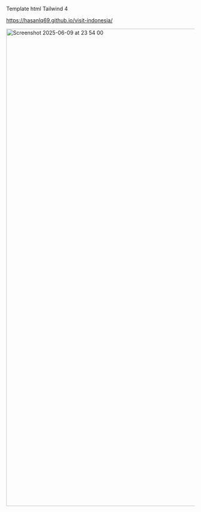 Template html Tailwind 4

https://hasanlq69.github.io/visit-indonesia/





<img width="1271" alt="Screenshot 2025-06-09 at 23 54 00" src="https://github.com/user-attachments/assets/c70ed18b-0094-4c55-abe0-8b4a1a5b72c2" />
